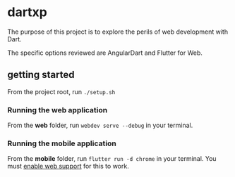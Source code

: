 # dartxp
The purpose of this project is to explore the perils of web development with Dart.

The specific options reviewed are AngularDart and Flutter for Web.

## getting started

From the project root, run `./setup.sh`

### Running the web application

From the **web** folder, run `webdev serve --debug` in your terminal.

### Running the mobile application

From the **mobile** folder, run `flutter run -d chrome` in your terminal.  You must [enable web support](https://flutter.dev/docs/get-started/web) for this to work.
